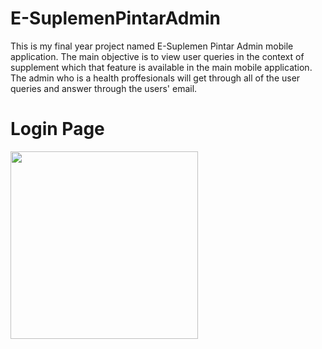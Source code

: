 # E-SuplemenPintarAdmin
This is my final year project named E-Suplemen Pintar Admin mobile application. The main objective is to view user queries in the context of supplement which that feature is available in the main mobile application. The admin who is a health proffesionals will get through all of the user queries and answer through the users' email.

# Login Page
<img src="https://user-images.githubusercontent.com/76053899/148730083-a6ca93d7-e1e5-44c4-b1cb-2984f2b66af9.jpg" width="300">
